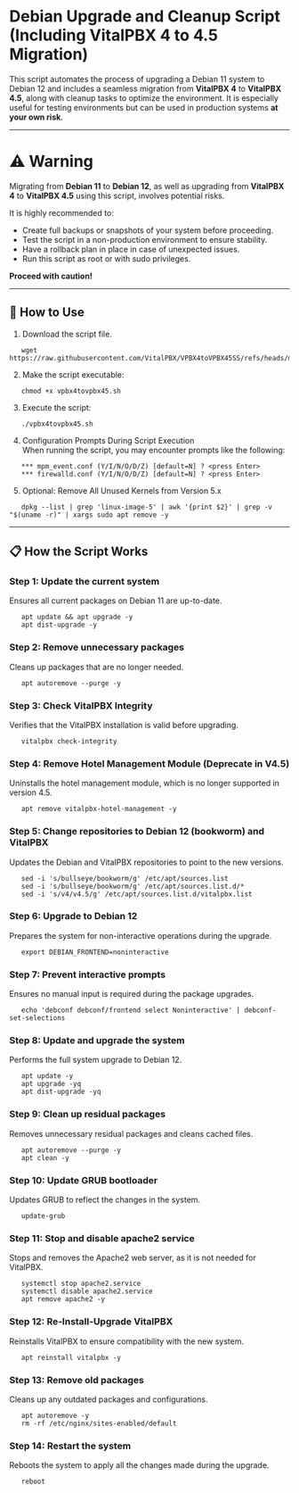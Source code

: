 # Debian Upgrade and Cleanup Script (Including VitalPBX 4 to 4.5 Migration)

This script automates the process of upgrading a Debian 11 system to Debian 12 and includes a seamless migration from **VitalPBX 4** to **VitalPBX 4.5**, along with cleanup tasks to optimize the environment. It is especially useful for testing environments but can be used in production systems **at your own risk**.

---

# ⚠️ Warning

Migrating from **Debian 11** to **Debian 12**, as well as upgrading from **VitalPBX 4** to **VitalPBX 4.5** using this script, involves potential risks. 

It is highly recommended to:

- Create full backups or snapshots of your system before proceeding.
- Test the script in a non-production environment to ensure stability.
- Have a rollback plan in place in case of unexpected issues.
- Run this script as root or with sudo privileges.

**Proceed with caution!**

---
## 🚀 How to Use

1. Download the script file.
```
   wget https://raw.githubusercontent.com/VitalPBX/VPBX4toVPBX45SS/refs/heads/main/vpbx4tovpbx45.sh
```
2. Make the script executable:
```
   chmod +x vpbx4tovpbx45.sh
```
3. Execute the script:
```
   ./vpbx4tovpbx45.sh
```
4. Configuration Prompts During Script Execution<br>
When running the script, you may encounter prompts like the following:
```
   *** mpm_event.conf (Y/I/N/O/D/Z) [default=N] ? <press Enter>
   *** firewalld.conf (Y/I/N/O/D/Z) [default=N] ? <press Enter>
```
5. Optional: Remove All Unused Kernels from Version 5.x
```
   dpkg --list | grep 'linux-image-5' | awk '{print $2}' | grep -v "$(uname -r)" | xargs sudo apt remove -y
```
---
## 📋 How the Script Works

### Step 1: Update the current system
Ensures all current packages on Debian 11 are up-to-date.
```
   apt update && apt upgrade -y
   apt dist-upgrade -y
```
### Step 2: Remove unnecessary packages
Cleans up packages that are no longer needed.
```
   apt autoremove --purge -y
```
### Step 3: Check VitalPBX Integrity
Verifies that the VitalPBX installation is valid before upgrading.
```
   vitalpbx check-integrity
```
### Step 4: Remove Hotel Management Module (Deprecate in V4.5)
Uninstalls the hotel management module, which is no longer supported in version 4.5.
```
   apt remove vitalpbx-hotel-management -y
```
### Step 5: Change repositories to Debian 12 (bookworm) and VitalPBX
Updates the Debian and VitalPBX repositories to point to the new versions.
```
   sed -i 's/bullseye/bookworm/g' /etc/apt/sources.list
   sed -i 's/bullseye/bookworm/g' /etc/apt/sources.list.d/*
   sed -i 's/v4/v4.5/g' /etc/apt/sources.list.d/vitalpbx.list
```
### Step 6: Upgrade to Debian 12
Prepares the system for non-interactive operations during the upgrade.
```
   export DEBIAN_FRONTEND=noninteractive
```
### Step 7: Prevent interactive prompts
Ensures no manual input is required during the package upgrades.
```
   echo 'debconf debconf/frontend select Noninteractive' | debconf-set-selections
```
### Step 8: Update and upgrade the system
Performs the full system upgrade to Debian 12.
```
   apt update -y
   apt upgrade -yq
   apt dist-upgrade -yq
```
### Step 9: Clean up residual packages
Removes unnecessary residual packages and cleans cached files.
```
   apt autoremove --purge -y
   apt clean -y
```
### Step 10: Update GRUB bootloader
Updates GRUB to reflect the changes in the system.
```
   update-grub
```
### Step 11: Stop and disable apache2 service
Stops and removes the Apache2 web server, as it is not needed for VitalPBX.
```
   systemctl stop apache2.service
   systemctl disable apache2.service
   apt remove apache2 -y
```
### Step 12: Re-Install-Upgrade VitalPBX
Reinstalls VitalPBX to ensure compatibility with the new system.
```
   apt reinstall vitalpbx -y
```
### Step 13: Remove old packages
Cleans up any outdated packages and configurations.
```
   apt autoremove -y
   rm -rf /etc/nginx/sites-enabled/default
```
### Step 14: Restart the system
Reboots the system to apply all the changes made during the upgrade.
```
   reboot
```
